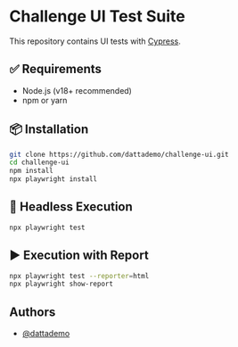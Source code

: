 
# Challenge UI Test Suite

This repository contains UI tests with [Cypress](https://www.cypress.io/).

## ✅ Requirements

- Node.js (v18+ recommended)
- npm or yarn

## 📦 Installation

```bash
git clone https://github.com/dattademo/challenge-ui.git
cd challenge-ui
npm install
npx playwright install

```

## 🤖 Headless Execution

```bash
npx playwright test
```

## ▶️ Execution with Report

```bash
npx playwright test --reporter=html
npx playwright show-report
```

## Authors

- [@dattademo](https://www.github.com/dattademo)

